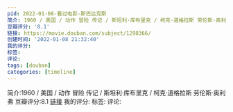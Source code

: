 ```yaml
---
pid: 2022-01-08-看过电影-斯巴达克斯
简介: 1960 / 美国 / 动作 冒险 传记 / 斯坦利·库布里克 / 柯克·道格拉斯 劳伦斯·奥利弗
豆瓣评分: '8.1'
链接: https://movie.douban.com/subject/1298366/
创建时间: '2022-01-08 21:32:40'
我的评分:
标签:
评论:
tags: [douban]
categories: [timeline]
---
```

简介:1960 / 美国 / 动作 冒险 传记 / 斯坦利·库布里克 / 柯克·道格拉斯 劳伦斯·奥利弗
豆瓣评分:8.1
[链接](https://movie.douban.com/subject/1298366/)
我的评分:
标签:
评论:
